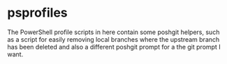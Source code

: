 # psprofiles

The PowerShell profile scripts in here contain some poshgit helpers, such as a script for easily removing local branches where the upstream branch has been deleted and also a different poshgit prompt for a the git prompt I want.
